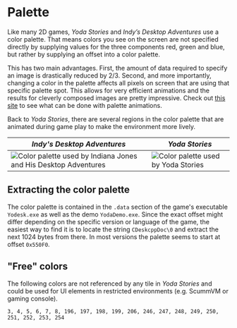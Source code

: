 Palette
=======

Like many 2D games, *Yoda Stories* and *Indy’s Desktop Adventures* use a color palette. That means colors you see on the screen are not specified directly by supplying values for the three components red, green and blue, but rather by supplying an offset into a color palette.

This has two main advantages. First, the amount of data required to specify an image is drastically reduced by 2/3. Second, and more importantly, changing a color in the palette affects all pixels on screen that are using that specific palette spot. This allows for very efficient animations and the results for cleverly composed images are pretty impressive. Check out [this site](http://www.effectgames.com/effect/article-Old_School_Color_Cycling_with_HTML5.html) to see what can be done with palette animations.

Back to *Yoda Stories*, there are several regions in the color palette that are animated during game play to make the environment more lively.

|  *Indy's Desktop Adventures*                                                               |  *Yoda Stories*                                                |
|--------------------------------------------------------------------------------------------|----------------------------------------------------------------|
| ![Color palette used by Indiana Jones and His Desktop Adventures](images/palette-indy.png) | ![Color palette used by Yoda Stories](images/palette-yoda.png) |

Extracting the color palette
----------------------------

The color palette is contained in the `.data` section of the game's executable `Yodesk.exe` as well as the demo `YodaDemo.exe`. Since the exact offset might differ depending on the specific version or language of the game, the easiest way to find it is to locate the string `CDeskcppDoc\0` and extract the next 1024 bytes from there. In most versions the palette seems to start at offset `0x550F0`.

"Free" colors
-------------

The following colors are not referenced by any tile in *Yoda Stories* and could be used for UI elements in restricted environments (e.g. ScummVM or gaming console).

`3, 4, 5, 6, 7, 8, 196, 197, 198, 199, 206, 246, 247, 248, 249, 250, 251, 252, 253, 254`
